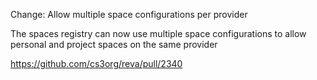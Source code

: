 Change: Allow multiple space configurations per provider

The spaces registry can now use multiple space configurations to allow personal and project spaces on the same provider

https://github.com/cs3org/reva/pull/2340
